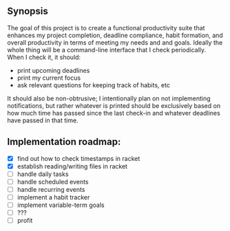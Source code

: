 ## Synopsis

The goal of this project is to create a functional productivity suite
that enhances my project completion, deadline compliance, habit
formation, and overall productivity in terms of meeting my needs and
and goals.  Ideally the whole thing will be a command-line interface
that I check periodically.  When I check it, it should:
  - print upcoming deadlines
  - print my current focus
  - ask relevant questions for keeping track of habits, etc

It should also be non-obtrusive; I intentionally plan on not
implementing notifications, but rather whatever is printed should be
exclusively based on how much time has passed since the last check-in
and whatever deadlines have passed in that time.

## Implementation roadmap:

 - [x] find out how to check timestamps in racket
 - [x] establish reading/writing files in racket
 - [ ] handle daily tasks
 - [ ] handle scheduled events
 - [ ] handle recurring events
 - [ ] implement a habit tracker
 - [ ] implement variable-term goals
 - [ ] ???
 - [ ] profit
